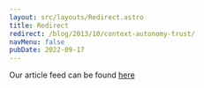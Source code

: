 ```yaml
---
layout: src/layouts/Redirect.astro
title: Redirect
redirect: /blog/2013/10/context-autonomy-trust/
navMenu: false
pubDate: 2022-09-17
---
```

<div>
Our article feed can be found <a href="/blog/2013/10/context-autonomy-trust/">here</a>
</div>
